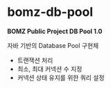 # bomz-db-pool

**BOMZ Public Project DB Pool 1.0**

자바 기반의 Database Pool 구현체

   - 트랜잭션 처리
   - 최소, 최대 커넥션 수 지정
   - 커넥션 상태 유지를 위한 쿼리 설정
